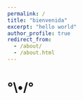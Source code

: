 ```yaml
---
permalink: /
title: "bienvenida"
excerpt: "hello world"
author_profile: true
redirect_from: 
  - /about/
  - /about.html
---
```


# °\•/°
